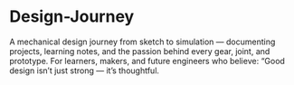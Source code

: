 # Design-Journey
A mechanical design journey from sketch to simulation — documenting projects, learning notes, and the passion behind every gear, joint, and prototype. For learners, makers, and future engineers who believe: “Good design isn’t just strong — it’s thoughtful.
